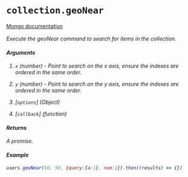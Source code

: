 # `collection.geoNear`

[Mongo documentation <i class="fa fa-external-link" style="position: relative; top: 2px;" />](http://mongodb.github.io/node-mongodb-native/2.0/api/Collection.html#geoNear)

Execute the geoNear command to search for items in the collection.

#### Arguments

1. `x` *(number)* - Point to search on the x axis, ensure the indexes are ordered in the same order.

1. `y` *(number)* - Point to search on the y axis, ensure the indexes are ordered in the same order.

1. [`options`] *(Object)*

1. [`callback`] *(function)*

#### Returns

A promise.

#### Example

```js
users.geoNear(50, 50, {query:{a:1}, num:1}).then((results) => {})
```

